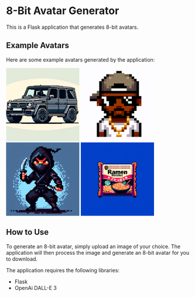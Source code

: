 # 8-Bit Avatar Generator

This is a Flask application that generates 8-bit avatars.

## Example Avatars

Here are some example avatars generated by the application:

<img src="/static/example-avatars/g-wagon.png" alt="G-Wagon Avatar" width="200"/>

<img src="/static/example-avatars/jordan1s.png" alt="Jordan1s Avatar" width="200"/>

<img src="/static/example-avatars/ninja.png" alt="Ninja Avatar" width="200"/>

<img src="/static/example-avatars/ramen.png" alt="Ramen Avatar" width="200"/>


## How to Use

To generate an 8-bit avatar, simply upload an image of your choice. The application will then process the image and generate an 8-bit avatar for you to download.

The application requires the following libraries:

- Flask
- OpenAi DALL-E 3